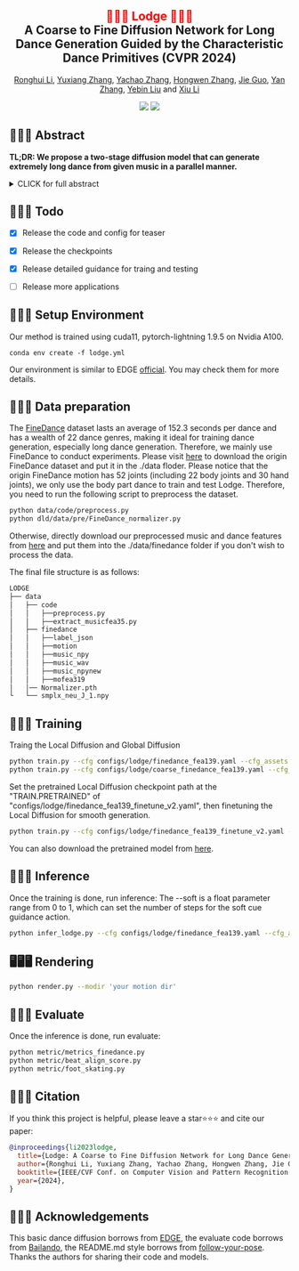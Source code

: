 <div align="center">
<h2><font color="red"> 🕺🕺🕺 Lodge 💃💃💃 </font></center> <br> <center>A Coarse to Fine Diffusion Network for Long Dance Generation Guided by the Characteristic Dance Primitives (CVPR 2024)</h2>

[Ronghui Li](https://mayuelala.github.io/), [Yuxiang Zhang](https://zhangyux15.github.io/), [Yachao Zhang](https://yachao-zhang.github.io/), [Hongwen Zhang](https://zhanghongwen.cn/), [Jie Guo](https://scholar.google.com/citations?hl=en&user=9QLVTUYAAAAJ), [Yan Zhang](https://yz-cnsdqz.github.io/),  [Yebin Liu](https://www.liuyebin.com/) and [Xiu Li](https://scholar.google.com/citations?user=Xrh1OIUAAAAJ&hl=zh-CN)

<a href='https://li-ronghui.github.io/lodge'><img src='https://img.shields.io/badge/Project-Page-Green'></a> 
<a href='https://li-ronghui.github.io/lodge'><img src='https://img.shields.io/badge/ArXiv-2304.01186-red'></a> 
<!-- ![visitors](https://visitor-badge.laobi.icu/badge?page_id=li-ronghui.LODGE&left_color=green&right_color=red)   -->
<!-- [![GitHub](https://img.shields.io/github/stars/li-ronghui/LODGE?style=social)](https://github.com/li-ronghui/LODGE)  -->
</div>





## 💃💃💃 Abstract
<b>TL;DR: We propose a two-stage diffusion model that can generate extremely long dance from given music in a parallel manner.</b>

<details><summary>CLICK for full abstract</summary>

> We propose Lodge, a network capable of generating extremely long dance sequences conditioned on given music. We design Lodge as a two-stage coarse to fine diffusion architecture, and propose the characteristic dance primitives that possess significant expressiveness as intermediate representations between two diffusion models. The first stage is global diffusion, which focuses on comprehending the coarse-level music-dance correlation and production characteristic dance primitives. In contrast, the second-stage is the local diffusion, which parallelly generates detailed motion sequences under the guidance of the dance primitives and choreographic rules. In addition, we propose a Foot Refine Block to optimize the contact between the feet and the ground, enhancing the physical realism of the motion. Our approach can parallelly generate dance sequences of extremely long length, striking a balance between global choreographic patterns and local motion quality and expressiveness. Extensive experiments validate the efficacy of our method.
</details>


## 🎤🎤🎤 Todo

- [X] Release the code and config for teaser
- [X] Release the checkpoints
- [X] Release detailed guidance for traing and testing
- [ ] Release more applications


## 🍻🍻🍻 Setup Environment
Our method is trained using cuda11, pytorch-lightning 1.9.5 on Nvidia A100.
``` 
conda env create -f lodge.yml
``` 
Our environment is similar to EDGE [official](https://edge-dance.github.io/). You may check them for more details.

## 🔢🔢🔢 Data preparation

The [FineDance](https://github.com/li-ronghui/FineDance) dataset lasts an average of 152.3 seconds per dance and has a wealth of 22 dance genres, making it ideal for training dance generation, especially long dance generation. Therefore, we mainly use FineDance to conduct experiments. Please visit [here](https://drive.google.com/file/d/1zQvWG9I0H4U3Zrm8d_QD_ehenZvqfQfS/view) to download the origin FineDance dataset and put it in the ./data floder. Please notice that the origin FineDance motion has 52 joints (including 22 body joints and 30 hand joints), we only use the body part dance to train and test Lodge. Therefore, you need to run the following script to preprocess the dataset.

```bash
python data/code/preprocess.py
python dld/data/pre/FineDance_normalizer.py
```

Otherwise, directly download our preprocessed music and dance features from [here](https://drive.google.com/drive/folders/1cdj8YymfN1BHgggVfGaLjaa9vaEpjPzZ?usp=sharing) and put them into the ./data/finedance folder if you don't wish to process the data.

The final file structure is as follows:

```bash
LODGE
├── data
│   ├── code
│   │   ├──preprocess.py
│   │   ├──extract_musicfea35.py
│   ├── finedance
│   │   ├──label_json
│   │   ├──motion
│   │   ├──music_npy
│   │   ├──music_wav
│   │   ├──music_npynew
│   │   ├──mofea319
│   │── Normalizer.pth
└   └── smplx_neu_J_1.npy
```





## 💃💃💃 Training

Traing the Local Diffusion and Global Diffusion
```bash
python train.py --cfg configs/lodge/finedance_fea139.yaml --cfg_assets configs/data/assets.yaml 
python train.py --cfg configs/lodge/coarse_finedance_fea139.yaml --cfg_assets configs/data/assets.yaml
```

Set the pretrained Local Diffusion checkpoint path at the "TRAIN.PRETRAINED" of "configs/lodge/finedance_fea139_finetune_v2.yaml", then finetuning the Local Diffusion for smooth generation.
```bash
python train.py --cfg configs/lodge/finedance_fea139_finetune_v2.yaml --cfg_assets configs/data/assets.yaml
```

You can also download the pretrained model from [here](https://drive.google.com/file/d/13Yp__EPAw0EjrSS898X5FtSQGmveBykA/view?usp=sharing).

## 🕺🕺🕺 Inference
Once the training is done, run inference:
The --soft is a float parameter range from 0 to 1, which can set the number of steps for the soft cue guidance action. 
```bash
python infer_lodge.py --cfg configs/lodge/finedance_fea139.yaml --cfg_assets configs/data/assets.yaml --soft 1.0
```

## 🖥️🖥️🖥️ Rendering
```bash
python render.py --modir 'your motion dir'
```

## 🔎🔎🔎 Evaluate
Once the inference is done, run evaluate:

```bash
python metric/metrics_finedance.py
python metric/beat_align_score.py
python metric/foot_skating.py
```




## 🎼🎼🎼 Citation 
If you think this project is helpful, please leave a star⭐️⭐️⭐️ and cite our paper:
```bibtex
@inproceedings{li2023lodge,
  title={Lodge: A Coarse to Fine Diffusion Network for Long Dance Generation Guided by the Characteristic Dance Primitives},
  author={Ronghui Li, Yuxiang Zhang, Yachao Zhang, Hongwen Zhang, Jie Guo, Yan Zhang, Yebin Liu and Xiu Li},
  booktitle={IEEE/CVF Conf. on Computer Vision and Pattern Recognition (CVPR)},
  year={2024},
}
``` 


## 👯👯👯 Acknowledgements

This basic dance diffusion borrows from [EDGE](https://github.com/Stanford-TML/EDGE), the evaluate code borrows from  [Bailando](https://github.com/lisiyao21/Bailando), the README.md style borrows from [follow-your-pose](https://github.com/mayuelala/FollowYourPose). Thanks the authors for sharing their code and models.
